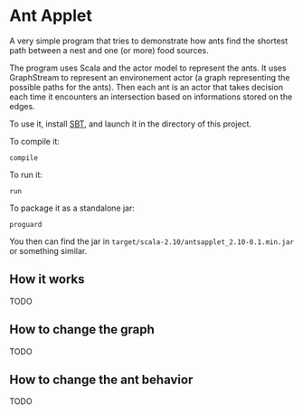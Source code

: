 Ant Applet
==========

A very simple program that tries to demonstrate how ants find the shortest path between a nest and one (or more) food sources.

The program uses Scala and the actor model to represent the ants. It uses GraphStream to represent an environement actor (a graph representing the possible paths for the ants). Then each ant is an actor that takes decision each time it encounters an intersection based on informations stored on the edges.

To use it, install [SBT](http://www.scala-sbt.org/), and launch it in the directory of this project.

To compile it:

    compile

To run it:

    run

To package it as a standalone jar:

    proguard

You then can find the jar in ``target/scala-2.10/antsapplet_2.10-0.1.min.jar`` or something similar.

How it works
------------

TODO

How to change the graph
-----------------------

TODO

How to change the ant behavior
------------------------------

TODO